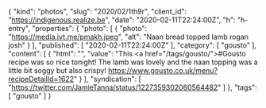{
  "kind": "photos",
  "slug": "2020/02/1th9r",
  "client_id": "https://indigenous.realize.be",
  "date": "2020-02-11T22:24:00Z",
  "h": "h-entry",
  "properties": {
    "photo": [
      {
        "photo": "https://media.jvt.me/pmakh.jpeg",
        "alt": "Naan bread topped lamb rogan josh"
      }
    ],
    "published": [
      "2020-02-11T22:24:00Z"
    ],
    "category": [
      "gousto"
    ],
    "content": [
      {
        "html": "",
        "value": "This <a href=\"/tags/gousto/\">#Gousto</a> recipe was so nice tonight! The lamb was lovely and the naan topping was a little bit soggy but also crispy! https://www.gousto.co.uk/menu?recipeDetailId=1622"
      }
    ],
    "syndication": [
      "https://twitter.com/JamieTanna/status/1227359302060564482"
    ]
  },
  "tags": [
    "gousto"
  ]
}
